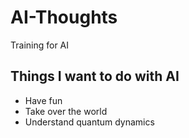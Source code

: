 # AI-Thoughts
Training for AI 

## Things I want to do with AI

* Have fun
* Take over the world
* Understand quantum dynamics



